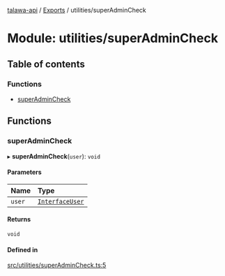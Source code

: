 [talawa-api](../README.md) / [Exports](../modules.md) / utilities/superAdminCheck

# Module: utilities/superAdminCheck

## Table of contents

### Functions

- [superAdminCheck](utilities_superAdminCheck.md#superadmincheck)

## Functions

### superAdminCheck

▸ **superAdminCheck**(`user`): `void`

#### Parameters

| Name | Type |
| :------ | :------ |
| `user` | [`InterfaceUser`](../interfaces/models_User.InterfaceUser.md) |

#### Returns

`void`

#### Defined in

[src/utilities/superAdminCheck.ts:5](https://github.com/PalisadoesFoundation/talawa-api/blob/1432ce3/src/utilities/superAdminCheck.ts#L5)
